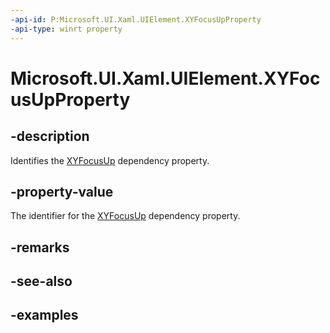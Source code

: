 ```yaml
---
-api-id: P:Microsoft.UI.Xaml.UIElement.XYFocusUpProperty
-api-type: winrt property
---
```


# Microsoft.UI.Xaml.UIElement.XYFocusUpProperty

<!--
public static Microsoft.UI.Xaml.DependencyProperty XYFocusUpProperty { get; }
-->

## -description

Identifies the [XYFocusUp](uielement_xyfocusup.md) dependency property.

## -property-value

The identifier for the [XYFocusUp](uielement_xyfocusup.md) dependency property.

## -remarks

## -see-also

## -examples
